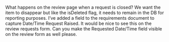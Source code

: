 
What happens on the review page when a request is closed?  We want the item to disappear but like the isDeleted flag, it needs to remain in the DB for reporting purposes.
I’ve added a field to the requirements document to capture Date/Time Request Raised.  It would be nice to see this on the review requests form.
Can you make the Requested Date/Time field visible on the review form as well please.
